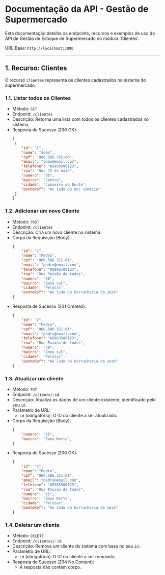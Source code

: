 # Documentação da API - Gestão de Supermercado

Esta documentação detalha os endpoints, recursos e exemplos de uso da API de Gestão de Estoque de Supermercado no módulo 'Clientes'.

URL Base: `http://localhost:3000`

---

## 1. Recurso: Clientes

O recurso `Clientes` representa os clientes cadastrados no sistema do supermercado.

### 1.1. Listar todos os Clientes

-   Método: `GET`
-   Endpoint: `/clientes`
-   Descrição: Retorna uma lista com todos os clientes cadastrados no sistema.
-   Resposta de Sucesso (200 OK):
    ```json
    [
     {
        "id": "1",
        "nome": "João", 
        "cpf": "086.596.745-66", 
        "email": "joao@email.com", 
        "telefone": "88988500123", 
        "rua": "Rua 15 de maio",
        "numero": "35",
        "bairro": "Centro",
        "cidade": "Juazeiro do Norte",
        "pontoRef": "Ao lado do abc comécio"
     }
    ]
    ```

### 1.2. Adicionar um novo Cliente

-   Método: `POST`
-   Endpoint: `/clientes`
-   Descrição: Cria um novo cliente no sistema.
-   Corpo da Requisição (Body):
    ```json
    {
        "id": "2", 
        "nome": "Pedro", 
        "cpf": "060.586.321-61", 
        "email": "pedro@email.com", 
        "telefone": "88988500123", 
        "rua": "Rua Paixão de todos",
        "numero": "50",
        "bairro": "Zona sul",
        "cidade": "Pelotas",
        "pontoRef": "Ao lado da borracharia do zezé"
    }
    ```
-   Resposta de Sucesso (201 Created):
    ```json
    {
        "id": "2", 
        "nome": "Pedro", 
        "cpf": "060.586.321-61", 
        "email": "pedro@email.com", 
        "telefone": "88988500123", 
        "rua": "Rua Paixão de todos",
        "numero": "50",
        "bairro": "Zona sul",
        "cidade": "Pelotas",
        "pontoRef": "Ao lado da borracharia do zezé"
    }
    ```

### 1.3. Atualizar um cliente

-   Método: `PUT`
-   Endpoint: `/cliente/:id`
-   Descrição: Atualiza os dados de um cliente existente, identificado pelo seu `id`.
-   Parâmetro de URL:
    -   `id` (obrigatório): O ID do cliente a ser atualizado.
-   Corpo da Requisição (Body):
    ```json
    {
        "numero": "55",
        "bairro": "Zona Norte",
    }
    ```
-   Resposta de Sucesso (200 OK):
    ```json
    {
        "id": "2", 
        "nome": "Pedro", 
        "cpf": "060.586.321-61", 
        "email": "pedro@email.com", 
        "telefone": "88988500123", 
        "rua": "Rua Paixão de todos",
        "numero": "55",
        "bairro": "Zona Norte",
        "cidade": "Pelotas",
        "pontoRef": "Ao lado da borracharia do zezé"
    }
    ```

### 1.4. Deletar um cliente

-   Método: `DELETE`
-   Endpoint: `/clientes/:id`
-   Descrição: Remove um cliente do sistema com base no seu `id`.
-   Parâmetro de URL:
    -   `id` (obrigatório): O ID do cliente a ser removido.
-   Resposta de Sucesso (204 No Content):
    -   A resposta não contém corpo.